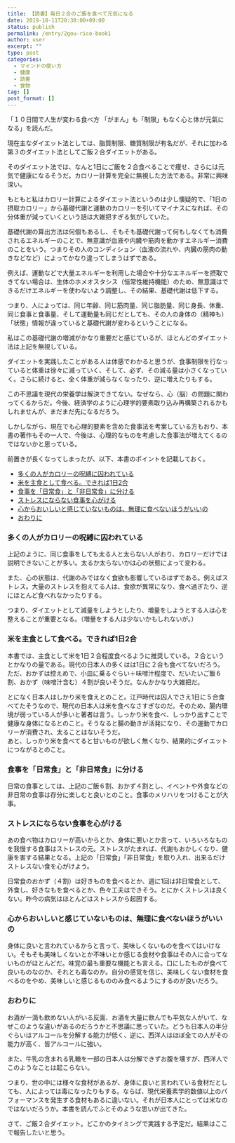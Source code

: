 ```yaml
---
title: 【読書】毎日２合のご飯を食べて元気になる
date: 2019-10-11T20:30:00+09:00
status: publish
permalink: /entry/2gou-rice-book1
author: user
excerpt: ""
type: post
categories:
  - マインドの使い方
  - 健康
  - 読書
  - 食物
tag: []
post_format: []
---
```


「１０日間で人生が変わる食べ方 「がまん」も「制限」もなく心と体が元氣になる」を読んだ。

現在主なダイエット法としては、脂質制限、糖質制限が有名だが、それに加わる第３のダイエット法としてご飯２合ダイエットがある。

そのダイエット法では、なんと1日にご飯を２合食べることで痩せ、さらには元気で健康になるそうだ。カロリー計算を完全に無視した方法である。非常に興味深い。

もともと私はカロリー計算によるダイエット法というのは少し懐疑的で、「1日の摂取カロリー」から基礎代謝と運動のカロリーを引いてマイナスになれば、その分体重が減っていくという話は大雑把すぎる気がしていた。

基礎代謝の算出方法は何個もあるし、そもそも基礎代謝って何もしなくても消費されるエネルギーのことで、無意識が血液や内臓や筋肉を動かすエネルギー消費のことをいう。つまりその人のコンディション（血液の流れや、内臓の筋肉の動きなどなど）によってかなり違ってしまうはずである。

例えば、運動などで大量エネルギーを利用した場合や十分なエネルギーを摂取できてない場合は、生体のホメオスタシス（恒常性維持機能）のため、無意識はできるだけエネルギーを使わないよう調整し、その結果、基礎代謝は低下する。

つまり、人によっては、同じ年齢、同じ筋肉量、同じ脂肪量、同じ身長、体重、同じ食事と食事量、そして運動量も同じだとしても、その人の身体の（精神も）「状態」情報が違っていると基礎代謝が変わるということになる。

私はこの基礎代謝の増減がかなり重要だと感じているが、ほとんどのダイエット法は上記を無視している。

ダイエットを実践したことがある人は体感でわかると思うが、食事制限を行なっていると体重は徐々に減っていく、そして、必ず、その減る量は小さくなっていく。さらに続けると、全く体重が減らなくなったり、逆に増えたりもする。

この不思議を現代の栄養学は解決できてない。なぜなら、心（脳）の問題に関わってくるからだ。今後、経済学のように心理学的要素取り込み再構築されるかもしれませんが、まだまだ先になるだろう。

しかしながら、現在でも心理的要素を含めた食事法を考案している方もおり、本書の著作もその一人で、今後は、心理的なものを考慮した食事法が増えてくるのではないかと思っている。

前置きが長くなってしまったが、以下、本書のポイントを記載しておく。

- [多くの人がカロリーの呪縛に囚われている](#%E5%A4%9A%E3%81%8F%E3%81%AE%E4%BA%BA%E3%81%8C%E3%82%AB%E3%83%AD%E3%83%AA%E3%83%BC%E3%81%AE%E5%91%AA%E7%B8%9B%E3%81%AB%E5%9B%9A%E3%82%8F%E3%82%8C%E3%81%A6%E3%81%84%E3%82%8B)
- [米を主食として食べる。できれば1日2合](#%E7%B1%B3%E3%82%92%E4%B8%BB%E9%A3%9F%E3%81%A8%E3%81%97%E3%81%A6%E9%A3%9F%E3%81%B9%E3%82%8B%E3%81%A7%E3%81%8D%E3%82%8C%E3%81%B01%E6%97%A52%E5%90%88)
- [食事を「日常食」と「非日常食」に分ける](#%E9%A3%9F%E4%BA%8B%E3%82%92%E6%97%A5%E5%B8%B8%E9%A3%9F%E3%81%A8%E9%9D%9E%E6%97%A5%E5%B8%B8%E9%A3%9F%E3%81%AB%E5%88%86%E3%81%91%E3%82%8B)
- [ストレスにならない食事を心がける](#%E3%82%B9%E3%83%88%E3%83%AC%E3%82%B9%E3%81%AB%E3%81%AA%E3%82%89%E3%81%AA%E3%81%84%E9%A3%9F%E4%BA%8B%E3%82%92%E5%BF%83%E3%81%8C%E3%81%91%E3%82%8B)
- [心からおいしいと感じていないものは、無理に食べないほうがいいの](#%E5%BF%83%E3%81%8B%E3%82%89%E3%81%8A%E3%81%84%E3%81%97%E3%81%84%E3%81%A8%E6%84%9F%E3%81%98%E3%81%A6%E3%81%84%E3%81%AA%E3%81%84%E3%82%82%E3%81%AE%E3%81%AF%E7%84%A1%E7%90%86%E3%81%AB%E9%A3%9F%E3%81%B9%E3%81%AA%E3%81%84%E3%81%BB%E3%81%86%E3%81%8C%E3%81%84%E3%81%84%E3%81%AE)
- [おわりに](#%E3%81%8A%E3%82%8F%E3%82%8A%E3%81%AB)

### 多くの人がカロリーの呪縛に囚われている

上記のように、同じ食事をしても太る人と太らない人がおり、カロリーだけでは説明できないことが多い。太るか太らないかは心の状態によって変わる。

また、心の状態は、代謝のみではなく食欲も影響しているはずである。例えばストレス。大量のストレスを抱えてる人は、食欲が異常になり、食べ過ぎたり、逆にほとんど食べれなかったりする。

つまり、ダイエットとして減量をしようとしたり、増量をしようとする人は心を整えることが重要となる。（増量をする人は少ないかもしれないが。）

### 米を主食として食べる。できれば1日2合

本書では、主食として米を1日２合程度食べるように推奨している。２合というとかなりの量である。現代の日本人の多くはは1日に２合も食べてないだろう。ただ、おかずは控えめで、小皿に乗るぐらい＋味噌汁程度で、だいたいご飯６割、おかず（味噌汁含む）４割が良いそうだ。なんかかなり大雑把だ。

とになく日本人はしかり米を食えとのこと。江戸時代は囚人でさえ1日に５合食べてたそうなので、現代の日本人は米を食べなさすぎなのだ。そのため、腸内環境が弱っている人が多いと著者は言う。しっかり米を食べ、しっかり出すことで健康な身体になるとのこと。そうなると腸の動きが活発になり、その運動でカロリーが消費され、太ることはないそうだ。  
あと、しっかり米を食べてると甘いものが欲しく無くなり、結果的にダイエットにつながるとのこと。

### 食事を「日常食」と「非日常食」に分ける

日常の食事としては、上記のご飯６割、おかず４割とし、イベントや外食などの非日常の食事は存分に楽しむと良いとのこと。食事のメリハリをつけることが大事。

### ストレスにならない食事を心がける

あの食べ物はカロリーが高いからとか、身体に悪いとか言って、いろいろなものを我慢する食事はストレスの元。ストレスがたまれば、代謝もおかしくなり、健康を害する結果となる。上記の「日常食」「非日常食」を取り入れ、出来るだけストレスない食を心がけよう。

日常食のおかず（４割）は好きものを食べるとか、週に1回は非日常食として、外食し、好きなもを食べるとか、色々工夫はできそう。とにかくストレスは良くない。昨今の病気はほとんどはストレスから起因する。

### 心からおいしいと感じていないものは、無理に食べないほうがいいの

身体に良いと言われているからと言って、美味しくないものを食べてはいけない。そもそも美味しくないとか不味いとか感じる食材や食事はその人に合ってないものがほとんどだ。味覚の最も重要な機能とも言える。口にしたものが食べて良いものなのか、それとも毒なのか。自分の感覚を信じ、美味しくない食材を食べるのをやめ、美味しいと感じるもののみ食べるようにするのが良いだろう。

### おわりに

お酒が一滴も飲めない人がいる反面、お酒を大量に飲んでも平気な人がいて、なぜこのような違いがあるのだろうかと不思議に思っていた。どうも日本人の半分ぐらいはアルコールを分解する能力が低く、逆に、西洋人はほぼ全ての人がその能力が高く、皆アルコールに強い。

また、牛乳の含まれる乳糖を一部の日本人は分解できずお腹を壊すが、西洋人でこのようなことは起こらない。

つまり、世の中には様々な食材があるが、身体に良いと言われている食材だとしても、人によっては毒になったりもする。ならば、現代栄養素学的数値以上のパフォーマンスを発生する食材もあるに違いない。それが日本人にとっては米なのではないだろうか。本書を読んでふとそのような思いが出てきた。

さて、ご飯２合ダイエット。どこかのタイミングで実践する予定だ。結果はここで報告したいと思う。
